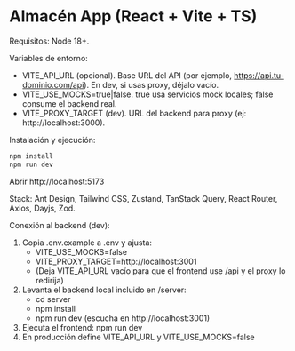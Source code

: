 # Almacén App (React + Vite + TS)

Requisitos: Node 18+.

Variables de entorno:
- VITE_API_URL (opcional). Base URL del API (por ejemplo, https://api.tu-dominio.com/api). En dev, si usas proxy, déjalo vacío.
- VITE_USE_MOCKS=true|false. true usa servicios mock locales; false consume el backend real.
- VITE_PROXY_TARGET (dev). URL del backend para proxy (ej: http://localhost:3000).

Instalación y ejecución:

```bash
npm install
npm run dev
```

Abrir http://localhost:5173

Stack: Ant Design, Tailwind CSS, Zustand, TanStack Query, React Router, Axios, Dayjs, Zod.

Conexión al backend (dev):
1) Copia .env.example a .env y ajusta:
	- VITE_USE_MOCKS=false
	- VITE_PROXY_TARGET=http://localhost:3001
	- (Deja VITE_API_URL vacío para que el frontend use /api y el proxy lo redirija)
2) Levanta el backend local incluido en /server:
	- cd server
	- npm install
	- npm run dev (escucha en http://localhost:3001)
3) Ejecuta el frontend: npm run dev
4) En producción define VITE_API_URL y VITE_USE_MOCKS=false

